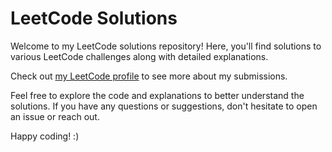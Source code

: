 # LeetCode Solutions

Welcome to my LeetCode solutions repository! Here, you'll find solutions to various LeetCode challenges along with detailed explanations.

Check out <a href="https://leetcode.com/vkhoddami/" target="_blank">my LeetCode profile</a> to see more about my submissions.

Feel free to explore the code and explanations to better understand the solutions. If you have any questions or suggestions, don't hesitate to open an issue or reach out.

Happy coding! :)
